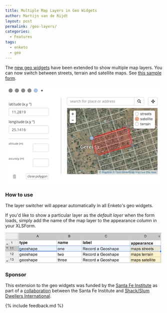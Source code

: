 ```yaml
---
title: Multiple Map Layers in Geo Widgets
author: Martijn van de Rijdt
layout: post
permalink: /geo-layers/
categories:
  - Features
tags:
  - enketo
  - geo
---
```


The [new geo widgets](/geo) have been extended to show multiple map layers. You can now switch between streets, terrain and satellite maps. See [this sample form](https://enke.to/geo1).

[![Screenshot of Geo Widgets Sample Form](../files/2014/07/geo-widget-layers.png "Screenshot of Geo Widgets layercontrol")](https://enke.to/geo1)

### How to use

The layer switcher will appear automatically in all Enketo's geo widgets. 

If you'd like to show a particular layer as the _default layer_ when the form loads, simply add the name of the map layer to the appearance column in your XLSForm. 

![Screenshot of Geo Widgets XLS Form that loads a default map layer](../files/2014/07/geo-widget-layers-xlsform.png "Screenshot of Geo Widgets XLS Form that loads a default map layer")

### Sponsor

This extension to the geo widgets was funded by the [Santa Fe Institute](http://www.santafe.edu) as part of a [collaboration](http://www.santafe.edu/news/item/gates-slums-announce/) between the Santa Fe Institute and [Shack/Slum Dwellers International](http://www.sdinet.org/). 

{% include feedback.md %}

